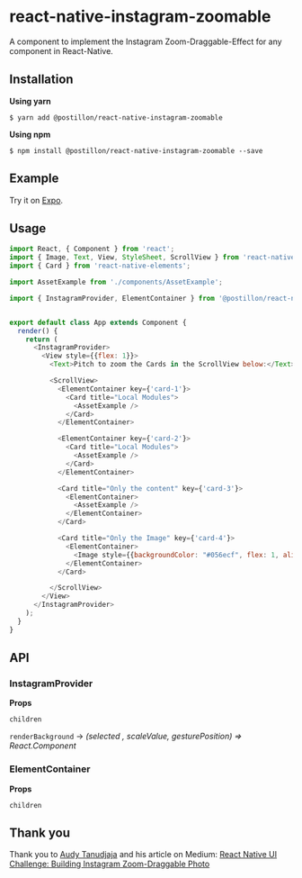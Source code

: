 # react-native-instagram-zoomable

A component to implement the Instagram Zoom-Draggable-Effect for any component in React-Native.



## Installation

**Using yarn**

`$ yarn add @postillon/react-native-instagram-zoomable`

**Using npm**

`$ npm install @postillon/react-native-instagram-zoomable --save`



## Example

Try it on [Expo](https://snack.expo.io/@danielang/react-native-instagram-zoomable).



## Usage

```javascript
import React, { Component } from 'react';
import { Image, Text, View, StyleSheet, ScrollView } from 'react-native';
import { Card } from 'react-native-elements';

import AssetExample from './components/AssetExample';

import { InstagramProvider, ElementContainer } from '@postillon/react-native-instagram-zoomable';


export default class App extends Component {
  render() {
    return (
      <InstagramProvider>
        <View style={{flex: 1}}>
          <Text>Pitch to zoom the Cards in the ScrollView below:</Text>

          <ScrollView>
            <ElementContainer key={'card-1'}>
              <Card title="Local Modules">
                <AssetExample />
              </Card>
            </ElementContainer>

            <ElementContainer key={'card-2'}>
              <Card title="Local Modules">
                <AssetExample />
              </Card>
            </ElementContainer>

            <Card title="Only the content" key={'card-3'}>
              <ElementContainer>
                <AssetExample />
              </ElementContainer>
            </Card>

            <Card title="Only the Image" key={'card-4'}>
              <ElementContainer>
                <Image style={{backgroundColor: "#056ecf", flex: 1, alignSelf: 'center'}} source={require("./assets/expo.symbol.white.png")} />
              </ElementContainer>
            </Card>

          </ScrollView>
        </View>
      </InstagramProvider>
    );
  }
}
```



## API

### InstagramProvider
**Props**

`children`

`renderBackground` -> _(selected , scaleValue, gesturePosition) => React.Component_



### ElementContainer
**Props**

`children`



## Thank you

Thank you to [Audy Tanudjaja](https://medium.com/@audytanudjaja) and his article on Medium: [React Native UI Challenge: Building Instagram Zoom-Draggable Photo](https://medium.com/@audytanudjaja/react-native-ui-challenge-building-instagram-zoom-draggable-photo-9127413b1d29)